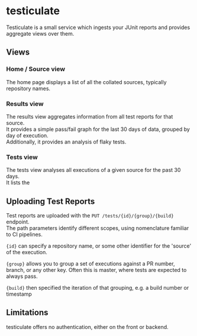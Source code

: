# testiculate

Testiculate is a small service which ingests your JUnit reports and provides aggregate views over them.

## Views

### Home / Source view

The home page displays a list of all the collated sources, typically repository names.

### Results view

The results view aggregates information from all test reports for that source.  
It provides a simple pass/fail graph for the last 30 days of data, grouped by day of execution.  
Additionally, it provides an analysis of flaky tests.

### Tests view

The tests view analyses all executions of a given source for the past 30 days.  
It lists the 

## Uploading Test Reports

Test reports are uploaded with the `PUT /tests/{id}/{group}/{build}` endpoint.  
The path parameters identify different scopes, using nomenclature familiar to CI pipelines.

`{id}` can specify a repository name, or some other identifier for the 'source' of the execution.

`{group}` allows you to group a set of executions against a PR number, branch, or any other key. Often this is master, where tests are expected to always pass.

`{build}` then specified the iteration of that grouping, e.g. a build number or timestamp


## Limitations

testiculate offers no authentication, either on the front or backend.
